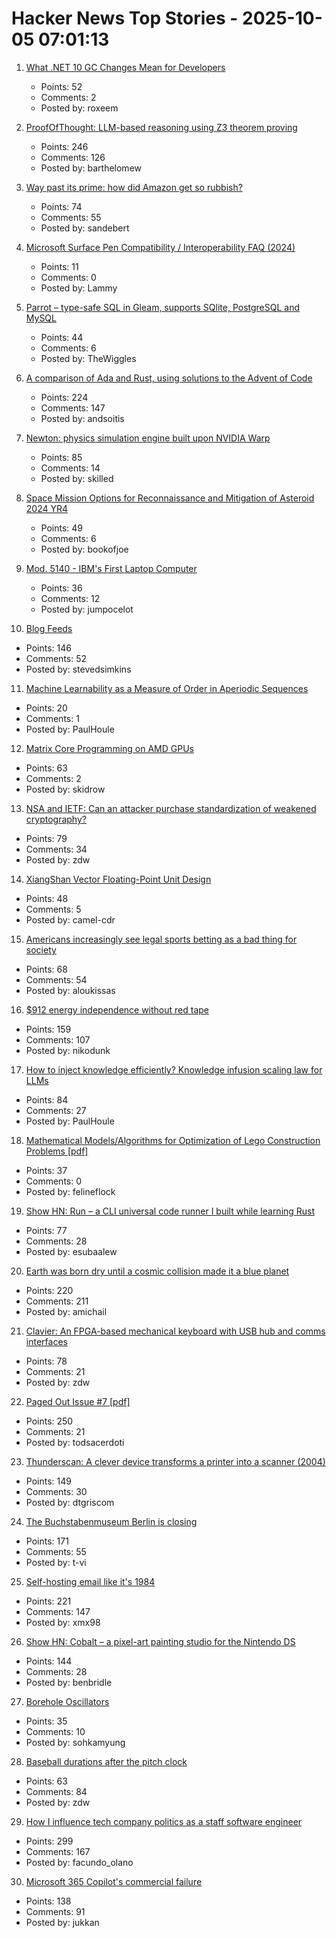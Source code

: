 # Hacker News Top Stories - 2025-10-05 07:01:13

1. [What .NET 10 GC Changes Mean for Developers](https://roxeem.com/2025/09/30/what-net-10-gc-changes-mean-for-developers/)
   - Points: 52
   - Comments: 2
   - Posted by: roxeem

2. [ProofOfThought: LLM-based reasoning using Z3 theorem proving](https://github.com/DebarghaG/proofofthought)
   - Points: 246
   - Comments: 126
   - Posted by: barthelomew

3. [Way past its prime: how did Amazon get so rubbish?](https://www.theguardian.com/technology/2025/oct/05/way-past-its-prime-how-did-amazon-get-so-rubbish)
   - Points: 74
   - Comments: 55
   - Posted by: sandebert

4. [Microsoft Surface Pen Compatibility / Interoperability FAQ (2024)](https://dancharblog.wordpress.com/2017/05/29/surface-pen-compatibility-interoperability-faq/)
   - Points: 11
   - Comments: 0
   - Posted by: Lammy

5. [Parrot – type-safe SQL in Gleam, supports SQlite, PostgreSQL and MySQL](https://github.com/daniellionel01/parrot)
   - Points: 44
   - Comments: 6
   - Posted by: TheWiggles

6. [A comparison of Ada and Rust, using solutions to the Advent of Code](https://github.com/johnperry-math/AoC2023/blob/master/More_Detailed_Comparison.md)
   - Points: 224
   - Comments: 147
   - Posted by: andsoitis

7. [Newton: physics simulation engine built upon NVIDIA Warp](https://github.com/newton-physics/newton)
   - Points: 85
   - Comments: 14
   - Posted by: skilled

8. [Space Mission Options for Reconnaissance and Mitigation of Asteroid 2024 YR4](https://arxiv.org/abs/2509.12351)
   - Points: 49
   - Comments: 6
   - Posted by: bookofjoe

9. [Mod. 5140 - IBM's First Laptop Computer](https://richardsapperdesign.com/products/mod-5140/)
   - Points: 36
   - Comments: 12
   - Posted by: jumpocelot

10. [Blog Feeds](https://blogfeeds.net)
   - Points: 146
   - Comments: 52
   - Posted by: stevedsimkins

11. [Machine Learnability as a Measure of Order in Aperiodic Sequences](https://arxiv.org/abs/2509.18103)
   - Points: 20
   - Comments: 1
   - Posted by: PaulHoule

12. [Matrix Core Programming on AMD GPUs](https://salykova.github.io/matrix-cores-cdna)
   - Points: 63
   - Comments: 2
   - Posted by: skidrow

13. [NSA and IETF: Can an attacker purchase standardization of weakened cryptography?](https://blog.cr.yp.to/20251004-weakened.html)
   - Points: 79
   - Comments: 34
   - Posted by: zdw

14. [XiangShan Vector Floating-Point Unit Design](https://docs.xiangshan.cc/projects/design/en/latest/backend/VFPU/)
   - Points: 48
   - Comments: 5
   - Posted by: camel-cdr

15. [Americans increasingly see legal sports betting as a bad thing for society](https://www.pewresearch.org/short-reads/2025/10/02/americans-increasingly-see-legal-sports-betting-as-a-bad-thing-for-society-and-sports/)
   - Points: 68
   - Comments: 54
   - Posted by: aloukissas

16. [$912 energy independence without red tape](https://sunboxlabs.com/)
   - Points: 159
   - Comments: 107
   - Posted by: nikodunk

17. [How to inject knowledge efficiently? Knowledge infusion scaling law for LLMs](https://arxiv.org/abs/2509.19371)
   - Points: 84
   - Comments: 27
   - Posted by: PaulHoule

18. [Mathematical Models/Algorithms for Optimization of Lego Construction Problems [pdf]](https://backend.orbit.dtu.dk/ws/portalfiles/portal/236623063/PhD_Thesis_Torkil_Kollsker.pdf)
   - Points: 37
   - Comments: 0
   - Posted by: felineflock

19. [Show HN: Run – a CLI universal code runner I built while learning Rust](https://github.com/Esubaalew/run)
   - Points: 77
   - Comments: 28
   - Posted by: esubaalew

20. [Earth was born dry until a cosmic collision made it a blue planet](https://www.sciencedaily.com/releases/2025/09/250928095654.htm)
   - Points: 220
   - Comments: 211
   - Posted by: amichail

21. [Clavier: An FPGA-based mechanical keyboard with USB hub and comms interfaces](https://github.com/lsartory/Clavier)
   - Points: 78
   - Comments: 21
   - Posted by: zdw

22. [Paged Out Issue #7 [pdf]](https://pagedout.institute/download/PagedOut_007.pdf)
   - Points: 250
   - Comments: 21
   - Posted by: todsacerdoti

23. [Thunderscan: A clever device transforms a printer into a scanner (2004)](https://www.folklore.org/Thunderscan.html)
   - Points: 149
   - Comments: 30
   - Posted by: dtgriscom

24. [The Buchstabenmuseum Berlin is closing](https://www.buchstabenmuseum.de/en/)
   - Points: 171
   - Comments: 55
   - Posted by: t-vi

25. [Self-hosting email like it's 1984](https://maxadamski.com/blog/2025/10/email.html)
   - Points: 221
   - Comments: 147
   - Posted by: xmx98

26. [Show HN: Cobalt – a pixel-art painting studio for the Nintendo DS](https://benbridle.com/projects/cobalt.html)
   - Points: 144
   - Comments: 28
   - Posted by: benbridle

27. [Borehole Oscillators](https://www.gregegan.net/SCIENCE/Borehole/Borehole.html)
   - Points: 35
   - Comments: 10
   - Posted by: sohkamyung

28. [Baseball durations after the pitch clock](https://leancrew.com/all-this/2025/09/baseball-durations-after-the-pitch-clock/)
   - Points: 63
   - Comments: 84
   - Posted by: zdw

29. [How I influence tech company politics as a staff software engineer](https://www.seangoedecke.com/how-to-influence-politics/)
   - Points: 299
   - Comments: 167
   - Posted by: facundo_olano

30. [Microsoft 365 Copilot's commercial failure](https://www.perspectives.plus/p/microsoft-365-copilot-commercial-failure)
   - Points: 138
   - Comments: 91
   - Posted by: jukkan

